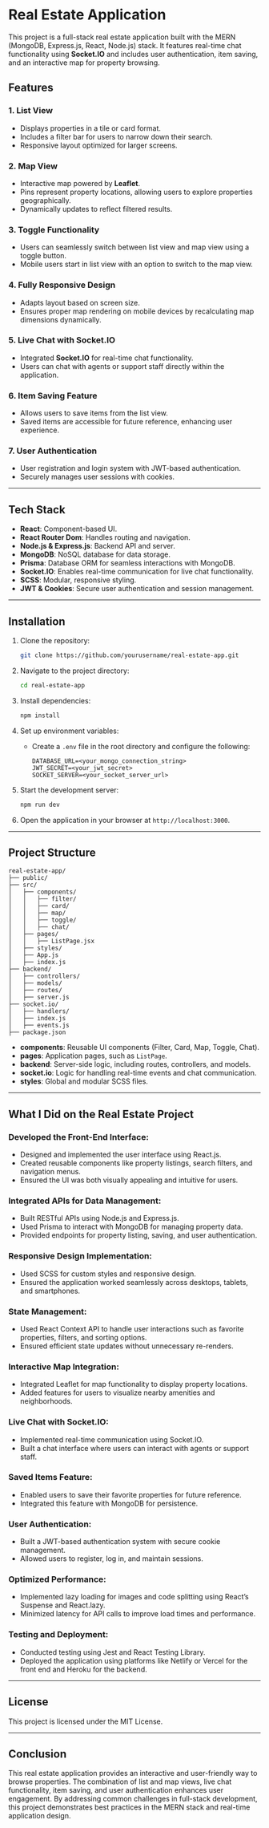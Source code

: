 # Real Estate Application

This project is a full-stack real estate application built with the MERN (MongoDB, Express.js, React, Node.js) stack. It features real-time chat functionality using **Socket.IO** and includes user authentication, item saving, and an interactive map for property browsing.

## Features

### 1. List View

- Displays properties in a tile or card format.
- Includes a filter bar for users to narrow down their search.
- Responsive layout optimized for larger screens.

### 2. Map View

- Interactive map powered by **Leaflet**.
- Pins represent property locations, allowing users to explore properties geographically.
- Dynamically updates to reflect filtered results.

### 3. Toggle Functionality

- Users can seamlessly switch between list view and map view using a toggle button.
- Mobile users start in list view with an option to switch to the map view.

### 4. Fully Responsive Design

- Adapts layout based on screen size.
- Ensures proper map rendering on mobile devices by recalculating map dimensions dynamically.

### 5. Live Chat with Socket.IO

- Integrated **Socket.IO** for real-time chat functionality.
- Users can chat with agents or support staff directly within the application.

### 6. Item Saving Feature

- Allows users to save items from the list view.
- Saved items are accessible for future reference, enhancing user experience.

### 7. User Authentication

- User registration and login system with JWT-based authentication.
- Securely manages user sessions with cookies.

---

## Tech Stack

- **React**: Component-based UI.
- **React Router Dom**: Handles routing and navigation.
- **Node.js & Express.js**: Backend API and server.
- **MongoDB**: NoSQL database for data storage.
- **Prisma**: Database ORM for seamless interactions with MongoDB.
- **Socket.IO**: Enables real-time communication for live chat functionality.
- **SCSS**: Modular, responsive styling.
- **JWT & Cookies**: Secure user authentication and session management.

---

## Installation

1. Clone the repository:

   ```bash
   git clone https://github.com/yourusername/real-estate-app.git
   ```

2. Navigate to the project directory:

   ```bash
   cd real-estate-app
   ```

3. Install dependencies:

   ```bash
   npm install
   ```

4. Set up environment variables:

   - Create a `.env` file in the root directory and configure the following:
     ```env
     DATABASE_URL=<your_mongo_connection_string>
     JWT_SECRET=<your_jwt_secret>
     SOCKET_SERVER=<your_socket_server_url>
     ```

5. Start the development server:

   ```bash
   npm run dev
   ```

6. Open the application in your browser at `http://localhost:3000`.

---

## Project Structure

```
real-estate-app/
├── public/
├── src/
│   ├── components/
│   │   ├── filter/
│   │   ├── card/
│   │   ├── map/
│   │   ├── toggle/
│   │   ├── chat/
│   ├── pages/
│   │   ├── ListPage.jsx
│   ├── styles/
│   ├── App.js
│   ├── index.js
├── backend/
│   ├── controllers/
│   ├── models/
│   ├── routes/
│   ├── server.js
├── socket.io/
│   ├── handlers/
│   ├── index.js
│   ├── events.js
├── package.json
```

- **components**: Reusable UI components (Filter, Card, Map, Toggle, Chat).
- **pages**: Application pages, such as `ListPage`.
- **backend**: Server-side logic, including routes, controllers, and models.
- **socket.io**: Logic for handling real-time events and chat communication.
- **styles**: Global and modular SCSS files.

---

## What I Did on the Real Estate Project

### Developed the Front-End Interface:

- Designed and implemented the user interface using React.js.
- Created reusable components like property listings, search filters, and navigation menus.
- Ensured the UI was both visually appealing and intuitive for users.

### Integrated APIs for Data Management:

- Built RESTful APIs using Node.js and Express.js.
- Used Prisma to interact with MongoDB for managing property data.
- Provided endpoints for property listing, saving, and user authentication.

### Responsive Design Implementation:

- Used SCSS for custom styles and responsive design.
- Ensured the application worked seamlessly across desktops, tablets, and smartphones.

### State Management:

- Used React Context API to handle user interactions such as favorite properties, filters, and sorting options.
- Ensured efficient state updates without unnecessary re-renders.

### Interactive Map Integration:

- Integrated Leaflet for map functionality to display property locations.
- Added features for users to visualize nearby amenities and neighborhoods.

### Live Chat with Socket.IO:

- Implemented real-time communication using Socket.IO.
- Built a chat interface where users can interact with agents or support staff.

### Saved Items Feature:

- Enabled users to save their favorite properties for future reference.
- Integrated this feature with MongoDB for persistence.

### User Authentication:

- Built a JWT-based authentication system with secure cookie management.
- Allowed users to register, log in, and maintain sessions.

### Optimized Performance:

- Implemented lazy loading for images and code splitting using React’s Suspense and React.lazy.
- Minimized latency for API calls to improve load times and performance.

### Testing and Deployment:

- Conducted testing using Jest and React Testing Library.
- Deployed the application using platforms like Netlify or Vercel for the front end and Heroku for the backend.

---

## License

This project is licensed under the MIT License.

---

## Conclusion

This real estate application provides an interactive and user-friendly way to browse properties. The combination of list and map views, live chat functionality, item saving, and user authentication enhances user engagement. By addressing common challenges in full-stack development, this project demonstrates best practices in the MERN stack and real-time application design.
